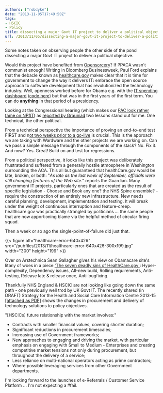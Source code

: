 ```yaml
---
authors: ["robdyke"]
date: "2013-11-05T17:49:50Z"
tags:
- HSCIC
- Policy
title: dissecting a major Govt IT project to deliver a political objective
url: /2013/11/05/dissecting-a-major-govt-it-project-to-deliver-a-political-objective/
---
```

Some notes taken on observing people the other side of the pond dissecting a major Govt IT project to deliver a political objective.

Would this project have benefited from [Opensorcery](http://www.businessweek.com/articles/2013-10-16/open-source-everything-the-moral-of-the-healthcare-dot-gov-debacle)? If PPACA wasn't communist enough! Writing in Bloomberg Businessweek, Paul Ford explains that the debacle known as [healthcare.gov](https://www.healthcare.gov/) makes clear that it is time for government to change the way it delivers IT: embrace the open source approach to software development that has revolutionized the technology industry. Well, openness worked before for Obama e.g. with the [IT spending dashboard](https://www.itdashboard.gov/) ([code here](http://sourceforge.net/projects/it-dashboard/)) but that was in the first years of the first term. You can do **anything** in that period of a presidency.

Looking at the Congressional hearing (which makes our [PAC look rather tame on NPfIT](http://www.publications.parliament.uk/pa/cm201314/cmselect/cmpubacc/294/29402.htm)) as [reported by Grauniad](http://www.theguardian.com/world/2013/oct/24/obamacare-website-testify-congress-live) two lessons stand out for me. One technical, the other political.

From a technical perspective the importance of proving an end-to-end test FIRST and n[ot two weeks prior to a go-live](https://twitter.com/SuzyKhimm/statuses/393392886965747712) is crucial. This is the approach we are taking with Wardware and the other projects we are working on. Can we pass a simple message through the components of the stack? No. Fix it. And now? Yes. Great! Build on and test for regressions.

<!--more-->

From a political perspective, it looks like this project was deliberately frustrated and suffered from a generally hostile atmosphere in Washington surrounding the ACA. This all but guaranteed that healthCare.gov would be late, broken, or both: "_As late as the last week of September, officials were still changing features of the Web site._" reports the Guardian. Many government IT projects, particularly ones that are created as the result of specific legislation - Choose and Book any one? the NHS Spine ensemble? - require the construction of an entirely new infrastructure. New needs careful planning, development, implementation and testing. It will break under the weight of continuous interruption and feature-creep. healthcare.gov was practically strangled by politicians ... the same people that are now apportioning blame via the helpful method of circular firing squad.

Then a week or so ago the single-point-of-failure did just that.

{{< figure alt="healthcare-error-640x426" src="/pubfiles/2013/11/healthcare-error-640x426-300x199.jpg" width="300" height="199" >}}

Over on Arstechnica Sean Gallagher gives his view on Obamacare site's litany of woes in a piece ['The seven deadly sins of HealthCare.gov'](http://arstechnica.com/information-technology/2013/10/the-seven-deadly-sins-of-healthcare-gov/): Hyper-complexity, Dependency issues, All-new build, Rolling requirements, Anti-testing, Release late & release once, Anti-bugfixing.

Thankfully NHS England & HSCIC are not looking like going down the same path - one previously well trod by UK Govt IT. The recently shared (in DRAFT) Strategy for the Health and Social Care Information Centre 2013-15 [[attached as PDF]](/pubfiles/2013/11/4a.-FINAL-For-Board-meeting-HSCIC-strategy.pdf) shows the changes in procurement and delivery of technology solutions to policy objectives.

"[HSCICs] future relationship with the market involves:"

- Contracts with smaller financial values, covering shorter duration;
- Significant reductions in procurement timescales;
- Increasing use of Government frameworks;
- New approaches to engaging and driving the market, with particular emphasis on engaging with Small to Medium - Enterprises and creating competitive market tensions not only during procurement, but throughout the delivery of a service;
- Less reliance on multi-national operators acting as prime contractors;
- Where possible leveraging services from other Government departments.

I'm looking forward to the launches of e-Referrals / Customer Service Platform ... I'm not expecting a #fail.


